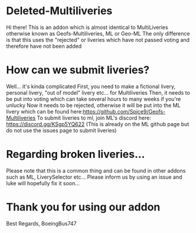 # Deleted-Multiliveries
Hi there!
This is an addon which is almost identical to MultiLiveries otherwise known as Geofs-Multiliveries, ML or Geo-ML
The only difference is that this uses the "rejected" or liveries which have not passed voting and therefore have not been added
# How can we submit liveries?
Well... it's kinda complicated
First, you need to make a fictional livery, personal livery, "out of model" livery etc... for Multiliveries
Then, it needs to be put into voting which can take several hours to many weeks if you're unlucky
Now it needs to be rejected, otherwise it will be put into the ML livery which can be found here:https://github.com/Spice9/Geofs-Multiliveries
To submit liveries to ml, join ML's discord here: https://discord.gg/KSgp5YQ622 (This is already on the ML github page but do not use the issues page to submit liveries)
# Regarding broken liveries...
Please note that this is a common thing and can be found in other addons such as ML, LiverySelector etc...
Please inform us by using an issue and luke will hopefully fix it soon...
# Thank you for using our addon
Best Regards,
BoeingBus747
